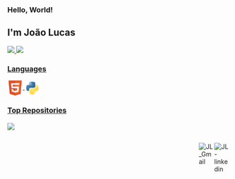### Hello, World!
## I'm João Lucas

<!--Stats-->
<div>
<a href="https://github.com/JLucas09">
<img aling="center" height="143" src="https://github-readme-stats.vercel.app/api?username=JLucas09&show_icons=true&theme=midnight-purple&include_all_commits=true&count_private=true"/>
<img aling="center" height="140" src="https://github-readme-stats.vercel.app/api/top-langs/?username=JLucas09&layout=compact&langs_count=7&theme=midnight-purple"/>
</div>

<!--Icons Languages-->
### **Languages**
<div style="display: inline_block">
<img align="center" alt="JL-HTML" width="35" src="https://raw.githubusercontent.com/devicons/devicon/master/icons/html5/html5-original.svg">
<img align="center" alt="JL-Python" width="35" src="https://raw.githubusercontent.com/devicons/devicon/master/icons/python/python-original.svg">
</div>

### **Top Repositories**
<a href="https://github.com/JLucas09/Python_Exercicios_Resolvidos">
<img align="center" src="https://github-readme-stats.vercel.app/api/pin/?username=JLucas09&repo=Python_Exercicios_Resolvidos&theme=midnight-purple">
</a>

##

<!--Icons Social_Medias-->
<a href="https://www.linkedin.com/in/jo%C3%A3o-lucas-a460b421b/" target="_blank">
  <img align="right" alt="JL-linkedin" width="35" src="https://img.icons8.com/fluency/48/000000/linkedin.png">
<a href = "mailto:lucas174.gamer@gmail.com" target="_blank">
  <img align="right" alt="JL_Gmail" width="35" src="https://img.icons8.com/fluency/48/000000/gmail-new.png">
